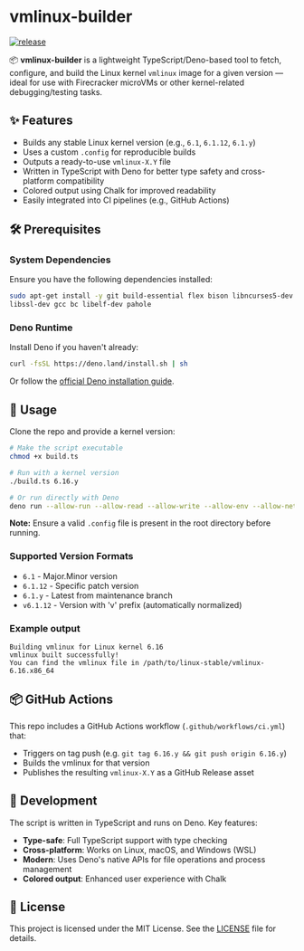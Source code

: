 # vmlinux-builder

[![release](https://github.com/tsirysndr/vmlinux-builder/actions/workflows/ci.yml/badge.svg)](https://github.com/tsirysndr/vmlinux-builder/actions/workflows/ci.yml)

📦 **vmlinux-builder** is a lightweight TypeScript/Deno-based tool to fetch, configure, and build the Linux kernel `vmlinux` image for a given version — ideal for use with Firecracker microVMs or other kernel-related debugging/testing tasks.

## ✨ Features

- Builds any stable Linux kernel version (e.g., `6.1`, `6.1.12`, `6.1.y`)
- Uses a custom `.config` for reproducible builds
- Outputs a ready-to-use `vmlinux-X.Y` file
- Written in TypeScript with Deno for better type safety and cross-platform compatibility
- Colored output using Chalk for improved readability
- Easily integrated into CI pipelines (e.g., GitHub Actions)

## 🛠 Prerequisites

### System Dependencies

Ensure you have the following dependencies installed:
```bash
sudo apt-get install -y git build-essential flex bison libncurses5-dev \
libssl-dev gcc bc libelf-dev pahole
```

### Deno Runtime

Install Deno if you haven't already:
```bash
curl -fsSL https://deno.land/install.sh | sh
```

Or follow the [official Deno installation guide](https://docs.deno.com/runtime/getting_started/installation).

## 🚀 Usage

Clone the repo and provide a kernel version:
```bash
# Make the script executable
chmod +x build.ts

# Run with a kernel version
./build.ts 6.16.y

# Or run directly with Deno
deno run --allow-run --allow-read --allow-write --allow-env --allow-net build.ts 6.16.y
```

**Note:** Ensure a valid `.config` file is present in the root directory before running.

### Supported Version Formats

- `6.1` - Major.Minor version
- `6.1.12` - Specific patch version
- `6.1.y` - Latest from maintenance branch
- `v6.1.12` - Version with 'v' prefix (automatically normalized)

### Example output
```
Building vmlinux for Linux kernel 6.16
vmlinux built successfully!
You can find the vmlinux file in /path/to/linux-stable/vmlinux-6.16.x86_64
```

## 📦 GitHub Actions

This repo includes a GitHub Actions workflow (`.github/workflows/ci.yml`) that:

- Triggers on tag push (e.g. `git tag 6.16.y && git push origin 6.16.y`)
- Builds the vmlinux for that version
- Publishes the resulting `vmlinux-X.Y` as a GitHub Release asset

## 🔧 Development

The script is written in TypeScript and runs on Deno. Key features:

- **Type-safe**: Full TypeScript support with type checking
- **Cross-platform**: Works on Linux, macOS, and Windows (WSL)
- **Modern**: Uses Deno's native APIs for file operations and process management
- **Colored output**: Enhanced user experience with Chalk

## 📄 License

This project is licensed under the MIT License. See the [LICENSE](LICENSE) file for details.
